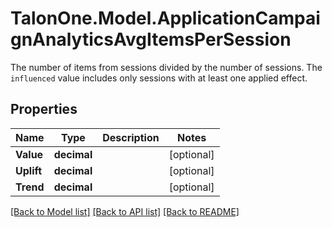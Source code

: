 # TalonOne.Model.ApplicationCampaignAnalyticsAvgItemsPerSession
The number of items from sessions divided by the number of sessions. The `influenced` value includes only sessions with at least one applied effect.
## Properties

Name | Type | Description | Notes
------------ | ------------- | ------------- | -------------
**Value** | **decimal** |  | [optional] 
**Uplift** | **decimal** |  | [optional] 
**Trend** | **decimal** |  | [optional] 

[[Back to Model list]](../README.md#documentation-for-models) [[Back to API list]](../README.md#documentation-for-api-endpoints) [[Back to README]](../README.md)

